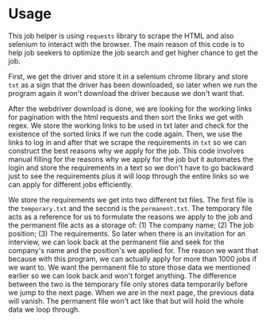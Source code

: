 # Usage
<p>This job helper is using <code>requests</code> library to scrape the HTML and also </code>selenium</a> to interact with the browser. The main reason of this code is to help job seekers to optimize the job search and get higher chance to get the job.</p>
<p>First, we get the driver and store it in a selenium chrome library and store <code>txt</code> as a sign that the driver has been downloaded, so later when we run the program again it won't download the driver because we don't want that.</p>
<p> After the webdriver download is done, we are looking for the working links for pagination with the html requests and then sort the links we get with regex. We store the working links to be used in txt later and check for the existence of the sorted links if we run the code again. Then, we use the links to log in and after that we scrape the requirements in <code>txt</code> so we can construct the best reasons why we apply for the job. This code involves manual filling for the reasons why we apply for the job but it automates the login and store the requirements in a text so we don't have to go backward just to see the requirements plus it will loop through the entire links so we can apply for different jobs efficiently.</p>
<p>We store the requirements we get into two different txt files. The first file is the <code>temporary.txt</code> and the second is the <code>permanent.txt</code>. The temporary file acts as a reference for us to formulate the reasons we apply to the job and the permanent file acts as a storage of: (1) The company name; (2) The job position; (3) The requirements. So later when there is an invitation for an interview, we can look back at the permanent file and seek for the company's name and the position's we applied for. The reason we want that because with this program, we can actually apply for more than 1000 jobs if we want to. We want the permanent file to store those data we mentioned earlier so we can look back and won't forget anything. The difference between the two is the temporary file only stores data temporarily before we jump to the next page. When we are in the next page, the previous data will vanish. The permanent file won't act like that but will hold the whole data we loop through.</p>
